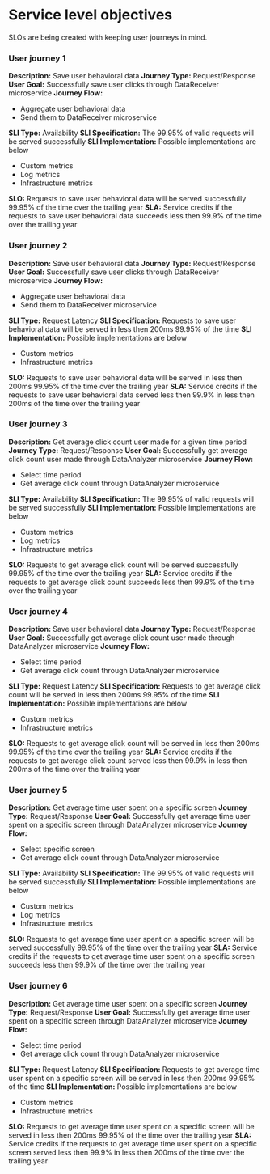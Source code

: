 # Service level objectives

SLOs are being created with keeping user journeys in mind.

### User journey 1

**Description:** Save user behavioral data
**Journey Type:** Request/Response
**User Goal:** Successfully save user clicks through DataReceiver microservice
**Journey Flow:** 
- Aggregate user behavioral data
- Send them to DataReceiver microservice

**SLI Type:** Availability
**SLI Specification:** The 99.95% of valid requests will be served successfully
**SLI Implementation:** Possible implementations are below
- Custom metrics
- Log metrics
- Infrastructure metrics

**SLO:** Requests to save user behavioral data will be served successfully 99.95% of the time over the trailing year
**SLA:** Service credits if the requests to save user behavioral data succeeds less then 99.9% of the time over the trailing year

### User journey 2

**Description:** Save user behavioral data
**Journey Type:** Request/Response
**User Goal:** Successfully save user clicks through DataReceiver microservice
**Journey Flow:** 
- Aggregate user behavioral data
- Send them to DataReceiver microservice

**SLI Type:** Request Latency
**SLI Specification:** Requests to save user behavioral data will be served in less then 200ms 99.95% of the time
**SLI Implementation:** Possible implementations are below
- Custom metrics
- Infrastructure metrics

**SLO:** Requests to save user behavioral data will be served in less then 200ms 99.95% of the time over the trailing year
**SLA:** Service credits if the requests to save user behavioral data served less then 99.9% in less then 200ms of the time over the trailing year

### User journey 3

**Description:** Get average click count user made for a given time period
**Journey Type:** Request/Response
**User Goal:** Successfully get average click count user made through DataAnalyzer microservice
**Journey Flow:** 
- Select time period
- Get average click count through DataAnalyzer microservice

**SLI Type:** Availability
**SLI Specification:** The 99.95% of valid requests will be served successfully
**SLI Implementation:** Possible implementations are below
- Custom metrics
- Log metrics
- Infrastructure metrics

**SLO:** Requests to get average click count will be served successfully 99.95% of the time over the trailing year
**SLA:** Service credits if the requests to get average click count succeeds less then 99.9% of the time over the trailing year

### User journey 4

**Description:** Save user behavioral data
**Journey Type:** Request/Response
**User Goal:** Successfully get average click count user made through DataAnalyzer microservice
**Journey Flow:** 
- Select time period
- Get average click count through DataAnalyzer microservice

**SLI Type:** Request Latency
**SLI Specification:** Requests to get average click count will be served in less then 200ms 99.95% of the time
**SLI Implementation:** Possible implementations are below
- Custom metrics
- Infrastructure metrics

**SLO:** Requests to get average click count will be served in less then 200ms 99.95% of the time over the trailing year
**SLA:** Service credits if the requests to get average click count served less then 99.9% in less then 200ms of the time over the trailing year

### User journey 5

**Description:** Get average time user spent on a specific screen
**Journey Type:** Request/Response
**User Goal:** Successfully get average time user spent on a specific screen through DataAnalyzer microservice
**Journey Flow:** 
- Select specific screen
- Get average click count through DataAnalyzer microservice

**SLI Type:** Availability
**SLI Specification:** The 99.95% of valid requests will be served successfully
**SLI Implementation:** Possible implementations are below
- Custom metrics
- Log metrics
- Infrastructure metrics

**SLO:** Requests to get average time user spent on a specific screen will be served successfully 99.95% of the time over the trailing year
**SLA:** Service credits if the requests to get average time user spent on a specific screen succeeds less then 99.9% of the time over the trailing year

### User journey 6

**Description:** Get average time user spent on a specific screen
**Journey Type:** Request/Response
**User Goal:** Successfully get average time user spent on a specific screen through DataAnalyzer microservice
**Journey Flow:** 
- Select time period
- Get average click count through DataAnalyzer microservice

**SLI Type:** Request Latency
**SLI Specification:** Requests to get average time user spent on a specific screen will be served in less then 200ms 99.95% of the time
**SLI Implementation:** Possible implementations are below
- Custom metrics
- Infrastructure metrics

**SLO:** Requests to get average time user spent on a specific screen will be served in less then 200ms 99.95% of the time over the trailing year
**SLA:** Service credits if the requests to get average time user spent on a specific screen served less then 99.9% in less then 200ms of the time over the trailing year

